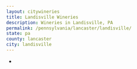 ```yaml
---
layout: citywineries
title: Landisville Wineries
description: Wineries in Landisville, PA
permalink: /pennsylvania/lancaster/landisville/
state: pa
county: lancaster
city: landisville
---
```

-
